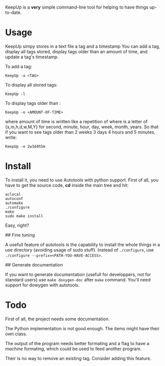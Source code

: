 KeepUp is a **very** simple command-line tool for helping to have things up-to-date.

# Usage

KeepUp simpy stores in a text file a tag and a timestamp
You can add a tag, display all tags stored, display tags older than an amount of time, and update a tag's timestamp.

To add a tag:

```
KeepUp -a <TAG>
```

To display all stored tags:

```
KeepUp -l
```

To display tags older than <AMOUNT-OF-TIME>:

```
KeepUp -o <AMOUNT-OF-TIME>
```


where amount of time is written like a repetition of **<num><id>** where **<id>** is a letter of {s,m,h,d,w,M,Y} for second, minute, hour, day, week, month, years.
So that if you want to see tags older than 2 weeks 3 days 4 hours and 5 minutes, write:

```
KeepUp -o 2w3d4h5m
```


# Install

To install it, you need to use Autotools with python support.
First of all, you have to get the source code, **cd** inside the main tree and hit:

```
aclocal
autoconf
automake
./configure
make
sudo make install
```

Easy, right?

## Fine tuning

A usefull feature of autotools is the capability to install the whole things in a use directory (avoiding usage of sudo stuff). Instead of `./configure`, use `./configure --prefix=<PATH-YOU-HAVE-ACCESS>`.

## Generate documentation

If you want to generate documentation (usefull for developpers, not for standard users) use `make doxygen-doc` after `make` command. You'll need support for dowygen with autotools.


# Todo

First of all, the project needs some documentation.

The Python implementation is not good enough. The items might have their own class.

The output of the program needs better formating and a flag to have a *machine* formating, which could be used to feed another program.

Their is no way to remove an existing tag. Consider adding this feature.
